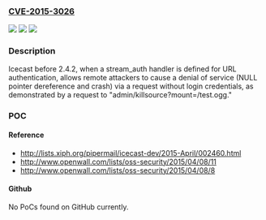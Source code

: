 ### [CVE-2015-3026](https://cve.mitre.org/cgi-bin/cvename.cgi?name=CVE-2015-3026)
![](https://img.shields.io/static/v1?label=Product&message=n%2Fa&color=blue)
![](https://img.shields.io/static/v1?label=Version&message=n%2Fa&color=blue)
![](https://img.shields.io/static/v1?label=Vulnerability&message=n%2Fa&color=brighgreen)

### Description

Icecast before 2.4.2, when a stream_auth handler is defined for URL authentication, allows remote attackers to cause a denial of service (NULL pointer dereference and crash) via a request without login credentials, as demonstrated by a request to "admin/killsource?mount=/test.ogg."

### POC

#### Reference
- http://lists.xiph.org/pipermail/icecast-dev/2015-April/002460.html
- http://www.openwall.com/lists/oss-security/2015/04/08/11
- http://www.openwall.com/lists/oss-security/2015/04/08/8

#### Github
No PoCs found on GitHub currently.

